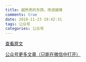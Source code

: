 ```yaml
---
title: 越熟悉的东西，改进越难
comments: true
date: 2018-11-23 19:42:31
tags: 公众号
categories: 公众号
---
```


[查看原文]()

[公众号更多文章（只能在微信中打开）](https://mp.weixin.qq.com/mp/profile_ext?action=home&__biz=MzUyMTg5MjA5OA==&scene=123#wechat_redirect)



<!--more-->